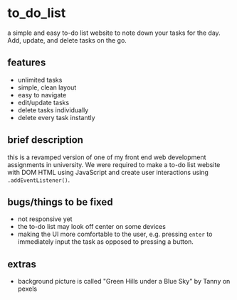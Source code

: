 # to_do_list

a simple and easy to-do list website to note down your tasks for the day. Add, update, and delete tasks on the go.

## features

- unlimited tasks
- simple, clean layout
- easy to navigate
- edit/update tasks
- delete tasks individually
- delete every task instantly

## brief description

this is a revamped version of one of my front end web development assignments in university. We were required to make a to-do list website with DOM HTML using JavaScript and create user interactions using `.addEventListener()`.

## bugs/things to be fixed

- not responsive yet
- the to-do list may look off center on some devices
- making the UI more comfortable to the user, e.g. pressing  `enter` to immediately input the task as opposed to pressing a button.

## extras

- background picture is called "Green Hills under a Blue Sky" by Tanny on pexels
